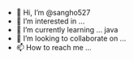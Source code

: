 - 👋 Hi, I’m @sangho527
- 👀 I’m interested in ... 
- 🌱 I’m currently learning ... java
- 💞️ I’m looking to collaborate on ...
- 📫 How to reach me ...

<!---
sangho527/sangho527 is a ✨ special ✨ repository because its `README.md` (this file) appears on your GitHub profile.
You can click the Preview link to take a look at your changes.
--->
